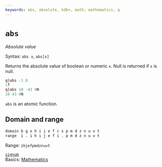 ```yaml
---
keywords: abs, absolute, kdb+, math, mathematics, q
---
```


# `abs`



_Absolute value_

Syntax: `abs x`, `abs[x]`

Returns the absolute value of boolean or numeric `x`. Null is returned if `x` is null.

```q
q)abs -1.0
1f
q)abs 10 -43 0N
10 43 0N
```

`abs` is an atomic function.

## Domain and range

```txt
domain b g x h i j e f c s p m d z n u v t
range  i . i h i j e f i . p m d z n u v t
```

Range: `ihjefpmdznuvt`

<i class="far fa-hand-point-right"></i> 
[`signum`](signum.md)  
Basics: [Mathematics](../basics/math.md)